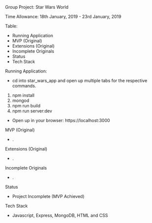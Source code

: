 Group Project: Star Wars World

Time Allowance: 18th January, 2019 - 23rd January, 2019

Table:

- Running Application
- MVP (Original)
- Extensions (Original)
- Incomplete Originals
- Status
- Tech Stack

Running Application:

- cd into star_wars_app and open up multiple tabs for the respective commands.

1. npm install
2. mongod
3. npm run build
4. npm run server:dev

- Open up in your browser: https://localhost:3000

MVP (Original)

- .

Extensions (Original)

- .

Incomplete Originals

- .

Status
- Project Incomplete (MVP Achieved)

Tech Stack

- Javascript, Express, MongoDB, HTML and CSS
